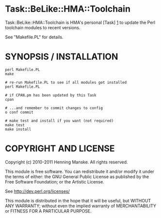 Task::BeLike::HMA::Toolchain
============================

Task::BeLike::HMA::Toolchain is HMA's personal [Task] [1] to update the Perl
toolchain modules to recent versions.

See "Makefile.PL" for details.

  [1]: http://search.cpan.org/perldoc?Task


# SYNOPSIS / INSTALLATION

    perl Makefile.PL
    make

    # re-run Makefile.PL to see if all modules got installed
    perl Makefile.PL

    # if CPAN.pm has been updated by this Task
    cpan

    # ...and remember to commit changes to config
    o conf commit

    # make test and install if you want (not required)
    make test
    make install


# COPYRIGHT AND LICENSE

Copyright (c) 2010-2011 Henning Manske. All rights reserved.

This module is free software. You can redistribute it and/or modify it
under the terms of either: the GNU General Public License as published
by the Free Software Foundation; or the Artistic License.

See http://dev.perl.org/licenses/

This module is distributed in the hope that it will be useful,
but WITHOUT ANY WARRANTY; without even the implied warranty of
MERCHANTABILITY or FITNESS FOR A PARTICULAR PURPOSE.
